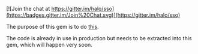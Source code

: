 [![Join the chat at https://gitter.im/halo/sso](https://badges.gitter.im/Join%20Chat.svg)](https://gitter.im/halo/sso)

The purpose of this gem is to do [this](https://github.com/halo/oauth-sso/blob/master/flow.pdf).

The code is already in use in production but needs to be extracted into this gem, which will happen very soon.

